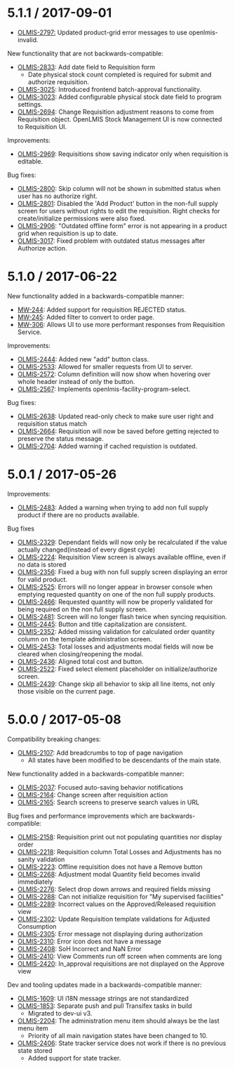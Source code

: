 5.1.1 / 2017-09-01
===========

* [OLMIS-2797:](https://openlmis.atlassian.net/browse/OLMIS-2797) Updated product-grid error messages to use openlmis-invalid.

New functionality that are not backwards-compatible:
* [OLMIS-2833](https://openlmis.atlassian.net/browse/OLMIS-2833): Add date field to Requisition form
  * Date physical stock count completed is required for submit and authorize requisition.
* [OLMIS-3025](https://openlmis.atlassian.net/browse/OLMIS-3025): Introduced frontend batch-approval functionality.
* [OLMIS-3023](https://openlmis.atlassian.net/browse/OLMIS-3023): Added configurable physical stock date field to program settings.
* [OLMIS-2694](https://openlmis.atlassian.net/browse/OLMIS-2694): Change Requisition adjustment reasons to come from Requisition object. OpenLMIS Stock Management UI is now connected to Requisition UI.

Improvements:
* [OLMIS-2969](https://openlmis.atlassian.net/browse/OLMIS-2969): Requisitions show saving indicator only when requisition is editable.

Bug fixes:
* [OLMIS-2800](https://openlmis.atlassian.net/browse/OLMIS-2800): Skip column will not be shown in submitted status when user has no authorize right.
* [OLMIS-2801](https://openlmis.atlassian.net/browse/OLMIS-2801): Disabled the 'Add Product' button in the non-full supply screen for users without rights to edit the requisition. Right checks for create/initialize permissions were also fixed.
* [OLMIS-2906](https://openlmis.atlassian.net/browse/OLMIS-2906): "Outdated offline form" error is not appearing in a product grid when requisition is up to date.
* [OLMIS-3017](https://openlmis.atlassian.net/browse/OLMIS-3017): Fixed problem with outdated status messages after Authorize action.

5.1.0 / 2017-06-22
===========

New functionality added in a backwards-compatible manner:
* [MW-244](https://openlmis.atlassian.net/browse/MW-244): Added support for requisition REJECTED status.
* [MW-245](https://openlmis.atlassian.net/browse/MW-245): Added filter to convert to order page.
* [MW-306](https://openlmis.atlassian.net/browse/MW-306): Allows UI to use more performant responses from Requisition Service.

Improvements:

* [OLMIS-2444](https://openlmis.atlassian.net/browse/OLMIS-2444): Added new "add" button class.
* [OLMIS-2533](https://openlmis.atlassian.net/browse/OLMIS-2533): Allowed for smaller requests from UI to server.
* [OLMIS-2572](https://openlmis.atlassian.net/browse/OLMIS-2572): Column definition will now show when hovering over whole header instead of only the button.
* [OLMIS-2567](https://openlmis.atlassian.net/browse/OLMIS-2567): Implements openlmis-facility-program-select.

Bug fixes:

* [OLMIS-2638](https://openlmis.atlassian.net/browse/OLMIS-2638): Updated read-only check to make sure user right and requisition status match
* [OLMIS-2664](https://openlmis.atlassian.net/browse/OLMIS-2664): Requisition will now be saved
before getting rejected to preserve the status message.
* [OLMIS-2704](https://openlmis.atlassian.net/browse/OLMIS-2704): Added warning if cached requistion is outdated.

5.0.1 / 2017-05-26
==================

Improvements:

* [OLMIS-2483](https://openlmis.atlassian.net/browse/OLMIS-2483): Added a warning when trying to add non full supply product if there are no products available.

Bug fixes

* [OLMIS-2329](https://openlmis.atlassian.net/browse/OLMIS-2329): Dependant fields will now only be recalculated if the value actually changed(instead of every digest cycle)
* [OLMIS-2224](https://openlmis.atlassian.net/browse/OLMIS-2224): Requisition View screen is always available offline, even if no data is stored
* [OLMIS-2356](https://openlmis.atlassian.net/browse/OLMIS-2356): Fixed a bug with non full supply screen displaying an error for valid product.
* [OLMIS-2525](https://openlmis.atlassian.net/browse/OLMIS-2525): Errors will no longer appear in browser console when emptying requested quantity on one of the non full supply products.
* [OLMIS-2466](https://openlmis.atlassian.net/browse/OLMIS-2466): Requested quantity will now be properly validated for being required on the non full supply screen.
* [OLMIS-2481](https://openlmis.atlassian.net/browse/OLMIS-2481): Screen will no longer flash twice when syncing requisition.
* [OLMIS-2445](https://openlmis.atlassian.net/browse/OLMIS-2445): Button and title capitalization are consistent.
* [OLMIS-2352](https://openlmis.atlassian.net/browse/OLMIS-2352): Added missing validation for calculated order quantity column on the template administration screen.
* [OLMIS-2453](https://openlmis.atlassian.net/browse/OLMIS-2453): Total losses and adjustments modal fields will now be cleared when closing/reopening the modal.
* [OLMIS-2436](https://openlmis.atlassian.net/browse/OLMIS-2436): Aligned total cost and button.
* [OLMIS-2522](https://openlmis.atlassian.net/browse/OLMIS-2522): Fixed select element placeholder on initialize/authorize screen.
* [OLMIS-2439](https://openlmis.atlassian.net/browse/OLMIS-2439): Change skip all behavior to skip all line items, not only those visible on the current page.

5.0.0 / 2017-05-08
==================

Compatibility breaking changes:

* [OLMIS-2107](https://openlmis.atlassian.net/browse/OLMIS-2107): Add breadcrumbs to top of page navigation
  * All states have been modified to be descendants of the main state.

New functionality added in a backwards-compatible manner:

* [OLMIS-2037](https://openlmis.atlassian.net/browse/OLMIS-2037): Focused auto-saving behavior notifications
* [OLMIS-2164](https://openlmis.atlassian.net/browse/OLMIS-2164): Change screen after requisition action
* [OLMIS-2165](https://openlmis.atlassian.net/browse/OLMIS-2165): Search screens to preserve search values in URL

Bug fixes and performance improvements which are backwards-compatible:

* [OLMIS-2158](https://openlmis.atlassian.net/browse/OLMIS-2158): Requisition print out not populating quantities nor display order
* [OLMIS-2218](https://openlmis.atlassian.net/browse/OLMIS-2218): Requisition column Total Losses and Adjustments has no sanity validation
* [OLMIS-2223](https://openlmis.atlassian.net/browse/OLMIS-2223): Offline requisition does not have a Remove button
* [OLMIS-2268](https://openlmis.atlassian.net/browse/OLMIS-2268): Adjustment modal Quantity field becomes invalid immediately
* [OLMIS-2276](https://openlmis.atlassian.net/browse/OLMIS-2276): Select drop down arrows and required fields missing
* [OLMIS-2288](https://openlmis.atlassian.net/browse/OLMIS-2288): Can not initialize requisition for "My supervised facilities"
* [OLMIS-2289](https://openlmis.atlassian.net/browse/OLMIS-2289): Incorrect values on the Approved/Released requisition view
* [OLMIS-2302](https://openlmis.atlassian.net/browse/OLMIS-2302): Update Requisition template validations for Adjusted Consumption
* [OLMIS-2305](https://openlmis.atlassian.net/browse/OLMIS-2305): Error message not displaying during authorization
* [OLMIS-2310](https://openlmis.atlassian.net/browse/OLMIS-2310): Error icon does not have a message
* [OLMIS-2408](https://openlmis.atlassian.net/browse/OLMIS-2408): SoH Incorrect and NaN Error
* [OLMIS-2410](https://openlmis.atlassian.net/browse/OLMIS-2410): View Comments run off screen when comments are long
* [OLMIS-2420](https://openlmis.atlassian.net/browse/OLMIS-2420): In_approval requisitions are not displayed on the Approve view

Dev and tooling updates made in a backwards-compatible manner:

* [OLMIS-1609](https://openlmis.atlassian.net/browse/OLMIS-1609): UI i18N message strings are not standardized
* [OLMIS-1853](https://openlmis.atlassian.net/browse/OLMIS-1853): Separate push and pull Transifex tasks in build
  * Migrated to dev-ui v3.
* [OLMIS-2204](https://openlmis.atlassian.net/browse/OLMIS-2204): The administration menu item should always be the last menu item
  * Priority of all main navigation states have been changed to 10.
* [OLMIS-2406](https://openlmis.atlassian.net/browse/OLMIS-206): State tracker service does not work if there is no previous state stored
  * Added support for state tracker.
